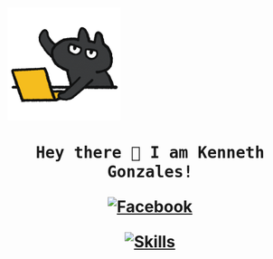 <!-- Updated README.md 🎉 -->

<img src="giphy.gif" alt="Animated GIF" height="200" align="center">

<h1 align="center">
  <samp>
  Hey there 👋 I am Kenneth Gonzales!
  </samp>

  [![Facebook](https://img.shields.io/badge/-Facebook-1877F2?style=flat-square&logo=Facebook&logoColor=white)](https://www.facebook.com/mr.gonzaleskenneth)

  [![Skills](https://img.shields.io/badge/Skills-BSCPE%20Student%20|%20Graphic%20Designer%20|%20Programmer-ff69b4?style=flat-square)](#)


  
</h1>
